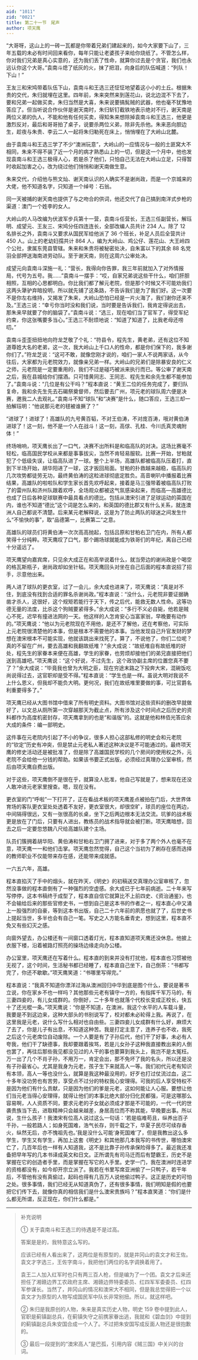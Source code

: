 ```yaml
---
aid: "1011"
zid: "0021"
title: 第二十一节　尾声
author: 项天鹰
---
```


“大哥呀，这山上的一砖一瓦都是你带着兄弟们建起来的，如今大家要下山了，三年五载的未必有时间回来看你，每年只能让老婆孩子来给你烧纸了。不管怎么样，你对我们兄弟是真心实意的，还为我们丢了性命，就算你过去是个贪官，我们也永远认你这个大哥。”袁南斗熄了纸灰的火，抹了把泪，向身后的队伍喊道：“列队！下山！”

王友三和宋鸠带着队伍下山，袁南斗和王选三还怔怔地望着这小小的土丘。根据朱贵的交代，朱归就埋在这里。四年前，朱来突然来到莲花山，说北边混不下去了，要和兄弟一起做买卖，朱归当然是大喜，朱来说要搞髨贼的武器，他也毫不犹豫地答应了。但当听说合作伙伴是谢天南时，朱归斩钉截铁地表示绝对不行，谢天南是两位义弟的仇人，不能和他有任何买卖，得知朱来想除掉袁南斗和王选三，他更是激烈反对，最后和哥哥拍了桌子，说要杀两位义弟，除非先杀他。朱来恶向胆边生，趁夜与朱贵、李云二人一起将朱归勒死在床上，悄悄埋在了大岭山北麓。

由于袁南斗和王选三学了不少“澳洲玩意”，大岭山的一应情况与一般的土匪窝大不相同，朱来不得不装了近一个月的病才熟悉山上的一切，但是这一个月中，他也发现袁南斗和王选三极得人心，若是杀了他们，只怕自己无法在大岭山立足，只得暂时收起加害之心，改为绕过他们悄悄和谢天南做生意。

朱来交代，介绍他与熊文灿、谢天南认识的人确实不是谢尚政，而是一个京城来的大佬，他不知道名字，只知道一个绰号：石翁。

同一天被捕的谢天南也提供了与之吻合的供词，他还交代了自己搞到南洋式步枪的渠道：澳门一个姓李的女人。

大岭山的人马改编为伏波军步兵第十一营，袁南斗任营长，王选三任副营长，解珏明、成望元、王友三、宋鸠分任四连连长，全部改编人员共计 234 人。除了 12 名排长之外，袁南斗又要求从国民军给他派了 36 个班长，补足人员后全营共计 450 人。山上的老幼妇孺共计 864 人，编为大岭山、鸡公仔、莲花山、大王岭四个公社，隶属东莞县管辖。朱来和朱贵将被秘密处决，自朱富以下的其余 88 名党羽全部押送海南进劳动队。至于谢天南，则在这周六公审处决。

成望元向袁南斗深施一礼：“营长，我得向你告罪，我三年前就加入了对外情报局，代号为五号。我……”袁南斗一摆手：“哎，自家兄弟说这些干什么，咱们肝胆相照，互相的心思都明白。你比我们都了解元老院，但是那个时候又不可能劝我们这两头犟驴弃暗投明，所以就先铺了这条路，不告诉我们是为了我们好。这一次要不是你左右维持，又揭发了朱来，大岭山恐怕已经是一片火海了，我们谢你还来不及。”王选三说：“幸亏你当时没和我们说，当时要是告诉我们，我肯定得说出去，那朱来早就要了你的脑袋了。”袁南斗说：“选三，现在咱们当了官军了，得受军纪约束，你这张嘴要多当心。”王选三不耐烦地说：“知道了知道了，比我老母还唠叨。”

袁南斗歪歪扭扭地向符龙芝敬了个礼：“符县令，程先生，黄老弟，还有这位不知道尊姓大名的老弟，这一次，我大岭山上千口人的性命，都是你们保下的，我多谢你们了。”符龙芝说：“这可不敢，就像您刚才说的，咱们一家人不说两家话，从今往后，大家都为元老院效力，就像亲兄弟一样。大岭山的兄弟们是除暴安良的仁义之师，元老院是一定要重用的，我们不过是碰巧被派来执行而已。等公审了谢天南之后，我在县城给你们摆酒。只可惜黄同志、王同志、程先生和余先生都不能参加了。”袁南斗说：“几位是有公干吗？”程本直说：“黄王二位的任务完成了，要归队复命，我和余先生先去石碣祭奠督师，然后要去广州，项元老的球队周六便是决赛，邀我二人去观礼。”袁南斗不知“球队”和“决赛”是什么，随口答应，王选三却一拍解珏明：“他说那元老的毬被谁撅了？”

“进球了！进球了！高雄队的九号黄百韬，不对王伯涛，不对庞百涛，哦对黄伯涛进球了！这一刻，他不是一个人在战斗！这一刻，高俅、孔桂、今川氏真灵魂附体！”

终场哨响，项天鹰长出了一口气，决赛不出所料是和临高队的对决。这场比赛毫不轻松，临高国民学校从来都是事事拔尖，当然不肯轻易服软。比赛一开始，甘粕就犯了个低级失误，让临高队进了一球。整个上半场，高雄队都被临高队压着打，直到下半场开始，胡华阳进了一球，这才扳回局面。甘粕的扑救越来越稳，临高队的几次攻势都徒劳无功，最终黄伯涛的这粒进球彻底定胜负。高音喇叭中播报着比赛结果，高雄队的啦啦队和学生家长首先欢呼起来，接着是马三强带着被临高队打败了的雷州队和济州队跟着欢呼，全场观众都被这气氛感染起来，而临高—高雄德比也成了日后各种足球联赛中最具看点的德比。包括从澳宋引进了足球运动的英国在内，谁也不知道“德比”这个词是怎么来的，和英国的德比郡又有什么关系，就连澳洲人自己都说不清楚。后来某元老解释说，这是为了防止两队的球迷之间发生什么“不愉快的事”，取“品德第一，比赛第二”之意。

高雄队的球员们将黄伯涛一次次高高抛起，包括吕原和甘粕右卫门在内，所有人都笑得十分纯粹。项天鹰叹了口气，那个踢场球就能成为铁哥们的年纪，离自己已经十分遥远了。

项天鹰望向嘉宾席，只见余大成正在和高举说着什么，就当旁边的谢尚政是个喝空的格瓦斯瓶子，谢尚政却如坐针毡。项天鹰回头对坐在自己后面的程本直说招了招手，示意他出来。

两人进了球队的更衣室，过了一会儿，余大成也进来了，项天鹰说：“真是对不住，到底没有找到合适的罪名杀谢尚政。”程本直说：“没什么，元老院非要证据确凿才杀人，这很好，这个规矩若能行于天下，传之后代，能救无数人性命。这等功德无量的法度，比杀这个狗贼要紧得多。”余大成说：“多行不义必自毙，他若是贼心不死，迟早有撞进法网的一天。他这样的人怎肯安心当富家翁，早晚要有动作的。”项天鹰说：“他以为元老院现在不用他，是还不了解他，还在考察他，可实际上元老院很清楚他的本事，但是根本不需要他的本事。当他发现自己升官发财的梦想在澳宋根本不可能实现，他就该跳出来找死了。算了，不说他了，你们二位呢？真的不留在广州，要去高雄和我翻故纸堆？”余大成说：“故纸堆自有故纸堆的好处，程先生的家眷本来便在高雄，学生的家眷，也劳烦却接他们的弟兄直接把他们送到高雄吧。”项天鹰说：“这个好说，不过先生，这个政协副主席的位置您真不要了？”余大成说：“毕竟我也曾为大明之臣，现在穷途末路之下投奔大宋，混碗饭吃尚说得过去，这官职却是受不得。”程本直说：“学生也是一样。虽说大明对我说不上什么恩义，但我却不能负大明。更何况，我们在故纸堆里要做的事，可比官爵名利重要得多了。”

项天鹰已经从大图书馆中借来了所有明史资料。大图书馆对这些资料的删改早就做好了，以文总从厕所第一次穿越那天为截止点，所有涉及这个时间点之后历史的资料都作为高度机密封存，项天鹰拿到的也是“和谐版”的。这就是他和林佰光答应余大成的条件：编一部明史。

这件事在元老院内引起了不小的争议，很多人担心这部私修的明史会和元老院的“钦定”历史有冲突，但是禁止元老私人著述这种决议是不可能通过的。最终项天鹰的修史活动还是被批准了，但是除了高雄国民学校的几个房间的使用权之外，元老院不会给他一分钱的帮助。如果该书要正式出版，必须经过真理办公室审核，然后由项天鹰自费出版。

对于这些，项天鹰倒不是很在乎，就算没人批准，他自己写就是了，想来现在还没人敢冲进元老家里搜查。嗯，现在没有。

更衣室的门“呼啦”一下打开了，正在看战术板的项天鹰差点被拍在门后，大世界体育场的客队更衣室处处透着不友好，更衣室很大，却很空旷，球员的座位在两边，中间隔得很远，又有一张很高的长桌，坐下之后两边根本无法交流。坑爹的战术板更是放在了门后，只要有人进出，教练员的战术指导就会被打断。项天鹰暗想，回去之后一定要忽悠魏八尺给高雄队建个主场。

队员们簇拥着胡华阳、黄伯涛和甘粕右卫门拥了进来，对于多了两个外人也毫不在意，项天鹰一一和他们击掌。项天鹰忽然觉得，自己这个当初为了刷存在感而选择的教师职业不仅能带来存在感，还能带来成就感。

一六五六年，高雄。

程本直掐灭了手中的烟头，就在昨天，《明史》的初稿送交真理办公室审核了，忽然没事做的程本直倒有了一种强烈的空虚感。余大成已于七年前病逝。二十年来写写停停，这本书稿终于成型了，程本直自信它就算比不上前四史、《资治通鉴》，也不会输给后来的那些官修史书，一想到自己是这本书的作者之一，程本直心中又涌上一股强烈的自豪，等到这本书出版，自己二十六年前的夙愿也就了了，后世史书上提起当世，多半也会有自己一笔。写史之人方能名垂青史，想到这里，程本直不免又有些幻灭之感。

向窗外望去，办公楼还有一间窗口透着灯光，程本直知道项天鹰还没休息。他披上衣服下楼，沿着被路灯照亮的操场边缘走向办公楼。

办公室里，项天鹰还在写着什么。程本直的到来并没有打扰他，程本直也习惯被他无视了，这个时间，生活秘书都已经睡了，程本直自己坐下，自己倒茶：“书都写完了，你还不歇歇。”项天鹰笑道：“书哪里写得完。”

程本直说：“我真不知道你漂洋过海从澳洲回归中华到底是图个什么，要说是著书立说，你在家乡不也一样吗？其他那些元老有镇守一方的，有指挥千军万马的，有三妻四妾的，有儿女成群的。你倒好，二十多年也就落个代校长变成正校长，快五十了还光棍一条。”项天鹰说：“你是不知道，在澳洲，我这个水平的人车载斗量，我要是不到这边来，这种大部头的书别说写了，校对都未必轮得上我。再说了，在这里我是元老，说什么写什么相对也自由些。三妻四妾儿女成群有什么好，麻烦大了去了，你是儿子有出息，不知道这种苦。我是打定主意了，连养子也不收，我死之后这个元老席位自动废除。一个人要是有了子孙后代，他们干了好事，未必有人夸我，他们干了缺德事，我却要跟着挨骂，若是儿女孙子这种我直接教出来的人倒也罢了，再往后那些我见都没见过的人干的事也要算到我头上，我岂不是太冤枉。万一出了几个不肖子孙，不用万一，肯定会出，那不免坏了我的名头，所以还是没有子孙最省心。尤其是我身为元老，孩子生下来就高人一等。我们初代元老有知识有本领，高人一等也没什么，就算是我这种最没用的，好歹也打过仗流过血，这二十多年没功劳也有苦劳，享受点不过分的特权我心安理得。可我的后人享受特权不是因为他们有什么贡献，只是因为他们的爹是元老，这如何能让人心服。要想让他们当元老当得心安理得，就得让他们的本事比绝大部分归化民都强，可是这哪那么容易啊，人人资质不同，要求元老的子女就必须成才那是不可能的，一代一代的世袭贵族当下去，进取精神只会越来越差，身居高位而不称其能，早晚要出事。所以说，生什么孩子！我澳宋有位高人说过这么一句话：‘若是临难苟且，纵养出百子千孙，一般若路人；如身死国难，浩气长存，则千载之下，华夏子民尽可续存香火，纵然无后，亦不愧祖先也。’我是没什么可能‘身死国难’了，但是我教出这么多学生，学生又有学生，再加上这套《明史》和其他那几本我写的书传世，哪怕澳宋亡了，几百年后也一样有人知道我，这不是比靠子孙传承保险得多了。最近我还准备把早年写的几本书译成英文和日文。正所谓先有司马迁而后有楚霸王，历史不是掌握在它的创造者手里，而是掌握在写它的人手里。史学一门，我在澳洲时连进学的资格都没有，如今却开宗立派了。我若在书里写席亚洲偷了一只鸭子，若干年后，不管他有没有真偷过，起码也得有几百万人说他偷过鸭子。这正是历史的可怕之处。很多事情，我们已经无从知道真伪了，还有很多事情，我们明知是假的也要把它们传下去，就像你真的相信我们是什么澳宋贵族吗？”程本直笑道：“你们是什么都无所谓，反正现在，你们什么都是。”

---

> 补充说明
>
> ① 关于袁南斗和王选三的待遇是不是过高。
>
> 答案是是的，我特意这么写的。
>
> 应该已经有人看出来了，这两位是有原型的，就是井冈山的袁文才和王佐。袁文才字选三，王佐字南斗，我把他们两位的名字调换着用了。
>
> 袁王二人加入红军时也只有两三百人枪，但是编为了一个团。袁文才后来还担任了湘赣边界工农政府主席、湘赣边界特委委员、红四军军委委员、红四军参谋长。当然了，井冈山的情况和澳宋大不相同，但是我总觉得把一个以袁文才为原型的人物写成国民军中队长非常别扭。所以，就这样吧。
>
> ② 朱归是我原创的人物，朱来是真实历史人物，明史 159 卷中提到此人，官职是蓟镇副总兵，在蓟镇失守之前携家眷出逃，我就和《碧血剑》中提到的蓟镇副总兵朱安国合成一个人了。不过把朱安国写成反面人物还是很抱歉的。
>
> ③ 最后一段提到的“澳宋高人”是巴孤，引用内容《贼三国》中关兴的台词。
